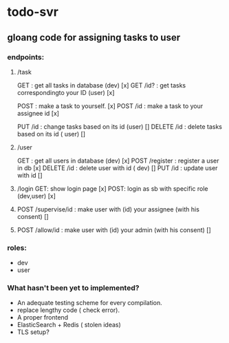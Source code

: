 # todo-svr 
## gloang code for assigning tasks to user


### endpoints:
1. /task

   GET 	  : get all tasks in database (dev) [x]
   GET   /id? : get tasks correspondingto your ID (user) [x]

   POST 	: make a task to yourself. [x]
   POST /id : make a task to your assignee id [x]

   PUT /id : change tasks based on its id (user) []
   DELETE /id : delete tasks based on its id ( user) [] 

2. /user

	GET : get all users in database (dev) [x]
	POST /register : register a user in db [x]
	DELETE /id : delete user with id ( dev) []
	PUT /id : update user with id []

3. /login
	GET: show login page [x]
	POST: login as sb with specific role (dev,user) [x]

4. POST /supervise/id : make user with (id) your assignee (with his consent) []
5. POST /allow/id : make user with (id) your admin (with his consent) []


### roles: 
- dev 
- user

### What hasn't been yet to implemented?
- An adequate testing scheme for every compilation.
- replace lengthy code ( check error).
- A proper frontend 
- ElasticSearch + Redis ( stolen ideas)
- TLS setup?
